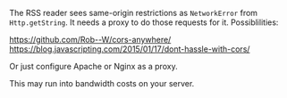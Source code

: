 The RSS reader sees same-origin restrictions as `NetworkError` from `Http.getString`. It needs a proxy to do those requests for it. Possiblilities:

https://github.com/Rob--W/cors-anywhere/
https://blog.javascripting.com/2015/01/17/dont-hassle-with-cors/

Or just configure Apache or Nginx as a proxy. 

This may run into bandwidth costs on your server.
